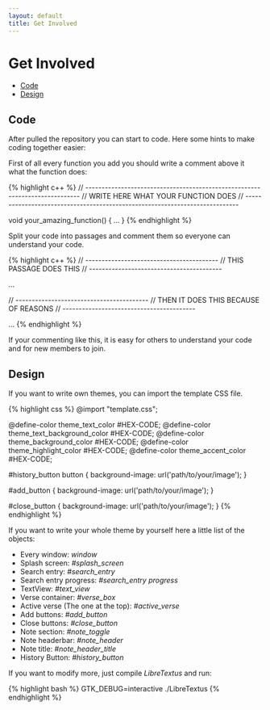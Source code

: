 ```yaml
---
layout: default
title: Get Involved
---
```


# Get Involved

* [Code](#code)
* [Design](#design)


## Code

After pulled the repository you can start to code. Here some hints to make coding together easier:

First of all every function you add you should write a comment above it what the function does:

{% highlight c++ %}
// ----------------------------------------------------------------------------
// WRITE HERE WHAT YOUR FUNCTION DOES
// ----------------------------------------------------------------------------

void your_amazing_function() {
	…
}
{% endhighlight %}

Split your code into passages and comment them so everyone can understand your code.

{% highlight c++ %}
// -----------------------------------------
// THIS PASSAGE DOES THIS
// -----------------------------------------

…

// -----------------------------------------
// THEN IT DOES THIS BECAUSE OF REASONS
// -----------------------------------------

…
{% endhighlight %}

If your commenting like this, it is easy for others to understand your code and for new members to join.

## Design

If you want to write own themes, you can import the template CSS file.

{% highlight css %}
@import "template.css";

@define-color theme_text_color #HEX-CODE;
@define-color theme_text_background_color #HEX-CODE;
@define-color theme_background_color #HEX-CODE;
@define-color theme_highlight_color #HEX-CODE;
@define-color theme_accent_color #HEX-CODE;

#history_button button {
	background-image: url('path/to/your/image');
}

#add_button {
	background-image: url('path/to/your/image');
}

#close_button {
	background-image: url('path/to/your/image');
}
{% endhighlight %}

If you want to write your whole theme by yourself here a little list of the objects:

* Every window: *window*
* Splash screen: *#splash_screen*
* Search entry: *#search_entry*
* Search entry progress: *#search_entry progress*
* TextView: *#text_view*
* Verse container: *#verse_box*
* Active verse (The one at the top): *#active_verse*
* Add buttons: *#add_button*
* Close buttons: *#close_button*
* Note section: *#note_toggle*
* Note headerbar: *#note_header*
* Note title: *#note_header_title*
* History Button: *#history_button*

If you want to modify more, just compile *LibreTextus* and run:

{% highlight bash %}
GTK_DEBUG=interactive ./LibreTextus
{% endhighlight %}


